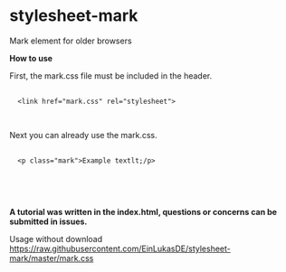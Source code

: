 # stylesheet-mark
Mark element for older browsers

**How to use**

First, the mark.css file must be included in the header.
  
  <pre>
  <code class="language-html">
  &lt;link href="mark.css" rel="stylesheet"&gt;
  </code>
  </pre>
  
Next you can already use the mark.css.

  <pre>
  <code class="language-html">
  &lt;p class="mark"&gt;Example textlt;/p&gt;
  </code>
  </pre>
  
  <br>
   
**A tutorial was written in the index.html, questions or concerns can be submitted in issues.**
   
Usage without download
  https://raw.githubusercontent.com/EinLukasDE/stylesheet-mark/master/mark.css
